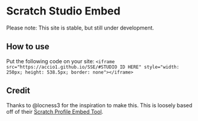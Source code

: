 # Scratch Studio Embed
Please note: This site is stable, but still under development.
## How to use
Put the following code on your site:
`<iframe src="https://accio1.github.io/SSE/#STUDIO ID HERE" style="width: 250px; height: 538.5px; border: none"></iframe>`
## Credit
Thanks to @locness3 for the inspiration to make this. This is loosely based off of their [Scratch Profile Embed Tool](https://locness3.github.io/scratch-profile-embed/landing/).
